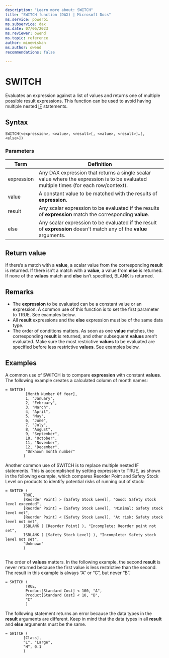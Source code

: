 ```yaml
---
description: "Learn more about: SWITCH"
title: "SWITCH function (DAX) | Microsoft Docs"
ms.service: powerbi 
ms.subservice: dax 
ms.date: 07/06/2023
ms.reviewer: owend
ms.topic: reference
author: minewiskan
ms.author: owend 
recommendations: false

---
```

# SWITCH

Evaluates an expression against a list of values and returns one of multiple possible result expressions. This function can be used to avoid having multiple nested [IF](if-function-dax.md) statements.  
  
## Syntax  
  
```dax
SWITCH(<expression>, <value>, <result>[, <value>, <result>]…[, <else>])  
```
  
### Parameters  

|Term|Definition|  
|--------|--------------|  
| expression  | Any DAX expression that returns a single scalar value where the expression is to be evaluated multiple times (for each row/context).   |  
| value |  A constant value to be matched with the results of **expression**.  |
|result |Any scalar expression to be evaluated if the results of **expression** match the corresponding **value**.  |
|else |Any scalar expression to be evaluated if the result of **expression** doesn't match any of the **value** arguments.  |

## Return value

If there’s a match with a **value**, a scalar value from the corresponding **result** is returned. If there isn’t a match with a **value**, a value from **else** is returned. If none of the **values** match and **else** isn’t specified, BLANK is returned.
  
## Remarks

- The **expression** to be evaluated can be a constant value or an expression. A common use of this function is to set the first parameter to TRUE. See examples below.
- All **result** expressions and the **else** expression must be of the same data type.
- The order of conditions matters. As soon as one **value** matches, the corresponding **result** is returned, and other subsequent **values** aren’t evaluated. Make sure the most restrictive **values** to be evaluated are specified before less restrictive **values**. See examples below.
  
## Examples

A common use of SWITCH is to compare **expression** with constant **values**. The following example creates a calculated column of month names:

```dax
= SWITCH(
         [Month Number Of Year],
         1, "January",
         2, "February",
         3, "March",
         4, "April",
         5, "May",
         6, "June",
         7, "July",
         8, "August",
         9, "September",
         10, "October",
         11, "November",
         12, "December",
         "Unknown month number"
        )
```

Another common use of SWITCH is to replace multiple nested IF statements. This is accomplished by setting expression to TRUE, as shown in the following example, which compares Reorder Point and Safety Stock Level on products to identify potential risks of running out of stock:

```dax
= SWITCH (
        TRUE,
        [Reorder Point] > [Safety Stock Level], "Good: Safety stock level exceeded",
        [Reorder Point] = [Safety Stock Level], "Minimal: Safety stock level met",
        [Reorder Point] < [Safety Stock Level], "At risk: Safety stock level not met",
        ISBLANK ( [Reorder Point] ), "Incomplete: Reorder point not set",
        ISBLANK ( [Safety Stock Level] ), "Incomplete: Safety stock level not set",
        "Unknown"
        )


```

The order of **values** matters. In the following example, the second **result** is never returned because the first value is less restrictive than the second. The result in this example is always “A” or “C”, but never “B”.

```dax
= SWITCH (
         TRUE,
         Product[Standard Cost] < 100, "A",
         Product[Standard Cost] < 10, "B",
         "C"
         )

```

The following statement returns an error because the data types in the **result** arguments are different. Keep in mind that the data types in all **result** and **else** arguments must be the same.

```dax
= SWITCH (
        [Class],
        "L", "Large",
        "H", 0.1
        )

```

